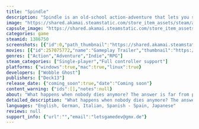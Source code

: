 ```yaml
---
title: "Spindle"
description: "Spindle is an old-school action-adventure that lets you slip into the role of Death itself. But don't worry, you're not alone: a little pink pig bravely joins your side. Why a pig? Well, why not?"
image: "https://shared.akamai.steamstatic.com/store_item_assets/steam/apps/1386750/header.jpg?t=1732284522"
capsule_image: "https://shared.akamai.steamstatic.com/store_item_assets/steam/apps/1386750/capsule_231x87.jpg?t=1732284522"
categories: game
steamid: 1386750
screenshots: [{"id":0,"path_thumbnail":"https://shared.akamai.steamstatic.com/store_item_assets/steam/apps/1386750/ss_80873bf203ab5c3fa4443fd867dbc215d2b93eb5.600x338.jpg?t=1732284522","path_full":"https://shared.akamai.steamstatic.com/store_item_assets/steam/apps/1386750/ss_80873bf203ab5c3fa4443fd867dbc215d2b93eb5.1920x1080.jpg?t=1732284522"},{"id":1,"path_thumbnail":"https://shared.akamai.steamstatic.com/store_item_assets/steam/apps/1386750/ss_d85f3c608db7812314473988925d36b90ba627c6.600x338.jpg?t=1732284522","path_full":"https://shared.akamai.steamstatic.com/store_item_assets/steam/apps/1386750/ss_d85f3c608db7812314473988925d36b90ba627c6.1920x1080.jpg?t=1732284522"},{"id":2,"path_thumbnail":"https://shared.akamai.steamstatic.com/store_item_assets/steam/apps/1386750/ss_26e0ba7d2fb965dab0cca5f754edee4386f05101.600x338.jpg?t=1732284522","path_full":"https://shared.akamai.steamstatic.com/store_item_assets/steam/apps/1386750/ss_26e0ba7d2fb965dab0cca5f754edee4386f05101.1920x1080.jpg?t=1732284522"},{"id":3,"path_thumbnail":"https://shared.akamai.steamstatic.com/store_item_assets/steam/apps/1386750/ss_b3589fcafec940f07b1c84daaab59ebdfce0ac00.600x338.jpg?t=1732284522","path_full":"https://shared.akamai.steamstatic.com/store_item_assets/steam/apps/1386750/ss_b3589fcafec940f07b1c84daaab59ebdfce0ac00.1920x1080.jpg?t=1732284522"},{"id":4,"path_thumbnail":"https://shared.akamai.steamstatic.com/store_item_assets/steam/apps/1386750/ss_2a2d37c487d86a67bb9f4879796a446a98d78a6e.600x338.jpg?t=1732284522","path_full":"https://shared.akamai.steamstatic.com/store_item_assets/steam/apps/1386750/ss_2a2d37c487d86a67bb9f4879796a446a98d78a6e.1920x1080.jpg?t=1732284522"},{"id":5,"path_thumbnail":"https://shared.akamai.steamstatic.com/store_item_assets/steam/apps/1386750/ss_c59bde125cfc70015586e13b7ba5baf05e96e426.600x338.jpg?t=1732284522","path_full":"https://shared.akamai.steamstatic.com/store_item_assets/steam/apps/1386750/ss_c59bde125cfc70015586e13b7ba5baf05e96e426.1920x1080.jpg?t=1732284522"},{"id":6,"path_thumbnail":"https://shared.akamai.steamstatic.com/store_item_assets/steam/apps/1386750/ss_9a33cbf44241bc0ada6dd3f777a1233b540827b7.600x338.jpg?t=1732284522","path_full":"https://shared.akamai.steamstatic.com/store_item_assets/steam/apps/1386750/ss_9a33cbf44241bc0ada6dd3f777a1233b540827b7.1920x1080.jpg?t=1732284522"},{"id":7,"path_thumbnail":"https://shared.akamai.steamstatic.com/store_item_assets/steam/apps/1386750/ss_85f95b292890a45c64ef27adc38d3b74170002fb.600x338.jpg?t=1732284522","path_full":"https://shared.akamai.steamstatic.com/store_item_assets/steam/apps/1386750/ss_85f95b292890a45c64ef27adc38d3b74170002fb.1920x1080.jpg?t=1732284522"},{"id":8,"path_thumbnail":"https://shared.akamai.steamstatic.com/store_item_assets/steam/apps/1386750/ss_c5eb8316ab82c9037857d9cb454e01515a6d05d2.600x338.jpg?t=1732284522","path_full":"https://shared.akamai.steamstatic.com/store_item_assets/steam/apps/1386750/ss_c5eb8316ab82c9037857d9cb454e01515a6d05d2.1920x1080.jpg?t=1732284522"},{"id":9,"path_thumbnail":"https://shared.akamai.steamstatic.com/store_item_assets/steam/apps/1386750/ss_4c5790ae6d8e5d328ea906c05dcf7af0d73a6e30.600x338.jpg?t=1732284522","path_full":"https://shared.akamai.steamstatic.com/store_item_assets/steam/apps/1386750/ss_4c5790ae6d8e5d328ea906c05dcf7af0d73a6e30.1920x1080.jpg?t=1732284522"},{"id":10,"path_thumbnail":"https://shared.akamai.steamstatic.com/store_item_assets/steam/apps/1386750/ss_fc108ee12e92a7c6e191adc6f1affa13ba6848c8.600x338.jpg?t=1732284522","path_full":"https://shared.akamai.steamstatic.com/store_item_assets/steam/apps/1386750/ss_fc108ee12e92a7c6e191adc6f1affa13ba6848c8.1920x1080.jpg?t=1732284522"},{"id":11,"path_thumbnail":"https://shared.akamai.steamstatic.com/store_item_assets/steam/apps/1386750/ss_458d1cf063e21d5a57c360894456ddfd93b85c7d.600x338.jpg?t=1732284522","path_full":"https://shared.akamai.steamstatic.com/store_item_assets/steam/apps/1386750/ss_458d1cf063e21d5a57c360894456ddfd93b85c7d.1920x1080.jpg?t=1732284522"}]
movies: [{"id":257075772,"name":"Gameplay Trailer","thumbnail":"https://shared.akamai.steamstatic.com/store_item_assets/steam/apps/257075772/e8add3efdf20763fbee7c8843d62068eddc012ab/movie_600x337.jpg?t=1732284065","webm":{"480":"http://video.akamai.steamstatic.com/store_trailers/257075772/movie480_vp9.webm?t=1732284065","max":"http://video.akamai.steamstatic.com/store_trailers/257075772/movie_max_vp9.webm?t=1732284065"},"mp4":{"480":"http://video.akamai.steamstatic.com/store_trailers/257075772/movie480.mp4?t=1732284065","max":"http://video.akamai.steamstatic.com/store_trailers/257075772/movie_max.mp4?t=1732284065"},"highlight":true},{"id":256844819,"name":"Kickstarter Trailer","thumbnail":"https://shared.akamai.steamstatic.com/store_item_assets/steam/apps/256844819/movie.293x165.jpg?t=1627639067","webm":{"480":"http://video.akamai.steamstatic.com/store_trailers/256844819/movie480_vp9.webm?t=1627639067","max":"http://video.akamai.steamstatic.com/store_trailers/256844819/movie_max_vp9.webm?t=1627639067"},"mp4":{"480":"http://video.akamai.steamstatic.com/store_trailers/256844819/movie480.mp4?t=1627639067","max":"http://video.akamai.steamstatic.com/store_trailers/256844819/movie_max.mp4?t=1627639067"},"highlight":false}]
genres: ["Action","Adventure","Indie","RPG"]
steam_categories: ["Single-player","Full controller support"]
platforms: {"windows":true,"mac":true,"linux":true}
developers: ["Wobble Ghost"]
publishers: ["Deck13"]
release_date: {"coming_soon":true,"date":"Coming soon"}
content_warning: {"ids":[],"notes":null}
about: "What happens when nobody dies anymore? The answer is far from pleasant: Chaos. Absolute, unending chaos that desperately needs to be cleaned up. But before the world can return to balance, the Grim Reaper itself must figure out what went wrong.<br><br>Welcome to <strong>Spindle</strong>, an old-school action-adventure where you step into the role of Death. But you're not alone on your journey through this strange, chaotic world – your trusty sidekick, an ever-loyal pig, will be with you every step of the way. More than just a cute little creature, your companion is vital to your mission to restore the natural order.<br><br>Are you ready to face the chaos head-on? Then <strong>grab your scythe, bring your pink buddy, and dive into a fantastic adventure!</strong><br><img class=\"bb_img\" src=\"https://shared.akamai.steamstatic.com/store_item_assets/steam/apps/1386750/extras/PNG1.png?t=1732284522\" /><br><ul class=\"bb_ul\"><li>Be the one and only Death<br></li><li>Enjoy a beautiful handcrafted pixel world<br></li><li>Explore grim dungeons<br></li><li>Solve puzzles<br></li><li>Pet the Pig</li></ul>"
detailed_description: "What happens when nobody dies anymore? The answer is far from pleasant: Chaos. Absolute, unending chaos that desperately needs to be cleaned up. But before the world can return to balance, the Grim Reaper itself must figure out what went wrong.<br><br>Welcome to <strong>Spindle</strong>, an old-school action-adventure where you step into the role of Death. But you're not alone on your journey through this strange, chaotic world – your trusty sidekick, an ever-loyal pig, will be with you every step of the way. More than just a cute little creature, your companion is vital to your mission to restore the natural order.<br><br>Are you ready to face the chaos head-on? Then <strong>grab your scythe, bring your pink buddy, and dive into a fantastic adventure!</strong><br><img class=\"bb_img\" src=\"https://shared.akamai.steamstatic.com/store_item_assets/steam/apps/1386750/extras/PNG1.png?t=1732284522\" /><br><ul class=\"bb_ul\"><li>Be the one and only Death<br></li><li>Enjoy a beautiful handcrafted pixel world<br></li><li>Explore grim dungeons<br></li><li>Solve puzzles<br></li><li>Pet the Pig</li></ul>"
languages: "English, German, Italian, Spanish - Spain, Japanese"
reviews: null
support_info: {"url":"","email":"letsgamedev@gmx.de"}
---
```



